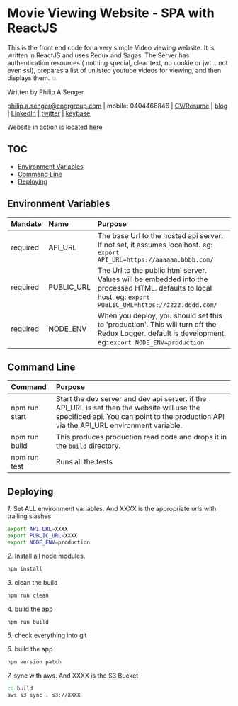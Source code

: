 # Movie Viewing Website - SPA with ReactJS

This is the front end code for a very simple Video viewing website. It is written in ReactJS and uses Redux and Sagas. The Server has authentication resources ( nothing special, clear text, no cookie or jwt... not even ssl), prepares a list of unlisted youtube videos for viewing, and then displays them. :boom:

Written by Philip A Senger

[philip.a.senger@cngrgroup.com](mailto:philip.a.senger@cngrgroup.com) | mobile: 0404466846 | [CV/Resume](http://www.visualcv.com/philipsenger) | [blog](http://www.apachecommonstipsandtricks.blogspot.com/) | [LinkedIn](http://au.linkedin.com/in/philipsenger) | [twitter](http://twitter.com/PSengerDownUndr) | [keybase](https://keybase.io/psenger)

Website in action is located [here](http://godslight.s3-website-ap-southeast-2.amazonaws.com/)

## TOC

* [Environment Variables](#environment-variables)
* [Command Line](#command-line)
* [Deploying](#deploying)

## Environment Variables

| Mandate  | Name       | Purpose                                                                                                                                                      |
|:---------|:-----------|:-------------------------------------------------------------------------------------------------------------------------------------------------------------|
| required | API_URL    | The base Url to the hosted api server. If not set, it assumes localhost. eg: ``export API_URL=https://aaaaaa.bbbb.com/``                                     |
| required | PUBLIC_URL | The Url to the public html server. Values will be embedded into the processed HTML. defaults to local host. eg: ``export PUBLIC_URL=https://zzzz.dddd.com/`` |
| required | NODE_ENV   | When you deploy, you should set this to 'production'. This will turn off the Redux Logger. default is development. eg: ``export NODE_ENV=production``        |


## Command Line

| Command       | Purpose                                                                                                           |
|:--------------|:------------------------------------------------------------------------------------------------------------------|
| npm run start | Start the dev server and dev api server. if the API_URL is set then the website will use the specificed api. You can point to the production API via the API_URL environment variable. |
| npm run build | This produces production read code and drops it in the `build` directory. |
| npm run test  | Runs all the tests  |

## Deploying

*1.* Set ALL environment variables. And XXXX is the appropriate urls with trailing slashes
```bash
export API_URL=XXXX
export PUBLIC_URL=XXXX
export NODE_ENV=production
```

*2.* Install all node modules.
```bash
npm install
```

*3.* clean the build
```bash
npm run clean
```

*4.* build the app
```bash
npm run build
```

*5.* check everything into git

*6.* build the app
```bash
npm version patch
```

*7.* sync with aws. And XXXX is the S3 Bucket
```bash
cd build
aws s3 sync . s3://XXXX
```
